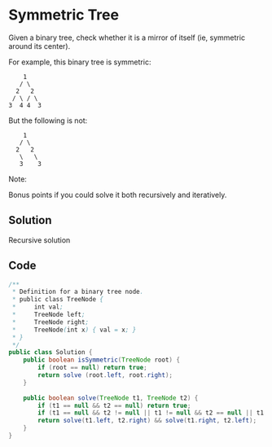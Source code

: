 # Symmetric Tree

Given a binary tree, check whether it is a mirror of itself (ie, symmetric around its center).

For example, this binary tree is symmetric:

        1
       / \
      2   2
     / \ / \
    3  4 4  3

But the following is not:

        1
       / \
      2   2
       \   \
       3    3

Note:

Bonus points if you could solve it both recursively and iteratively.

## Solution

Recursive solution

## Code

```java
/**
 * Definition for a binary tree node.
 * public class TreeNode {
 *     int val;
 *     TreeNode left;
 *     TreeNode right;
 *     TreeNode(int x) { val = x; }
 * }
 */
public class Solution {
    public boolean isSymmetric(TreeNode root) {
        if (root == null) return true;
        return solve (root.left, root.right);
    }
    
    public boolean solve(TreeNode t1, TreeNode t2) {
        if (t1 == null && t2 == null) return true;
        if (t1 == null && t2 != null || t1 != null && t2 == null || t1.val != t2.val) return false;
        return solve(t1.left, t2.right) && solve(t1.right, t2.left);
    }
}
```


